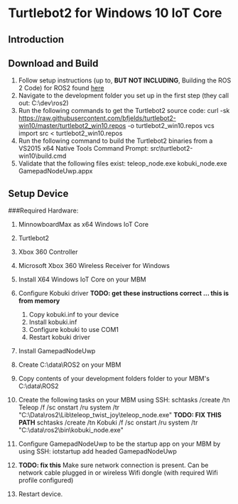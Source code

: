 # Turtlebot2 for Windows 10 IoT Core

## Introduction

## Download and Build

1. Follow setup instructions (up to, **BUT NOT INCLUDING**, Building the ROS 2 Code) for ROS2 found [here](https://github.com/ros2/ros2/wiki/Windows-Development-Setup)
1. Navigate to the development folder you set up in the first step (they call out: C:\dev\ros2)
1. Run the following commands to get the Turtlebot2 source code:
    curl -sk https://raw.githubusercontent.com/bfjelds/turtlebot2-win10/master/turtlebot2_win10.repos -o turtlebot2_win10.repos
    vcs import src < turtlebot2_win10.repos
1. Run the following command to build the Turtlebot2 binaries from a VS2015 x64 Native Tools Command Prompt:
    src\turtlebot2-win10\build.cmd
1. Validate that the following files exist:
    teleop_node.exe
    kobuki_node.exe
    GamepadNodeUwp.appx

## Setup Device

###Required Hardware:
1. MinnowboardMax as x64 Windows IoT Core
1. Turtlebot2
1. Xbox 360 Controller
1. Microsoft Xbox 360 Wireless Receiver for Windows
    
1. Install X64 Windows IoT Core on your MBM
1. Configure Kobuki driver **TODO: get these instructions correct ... this is from memory**
    1. Copy kobuki.inf to your device
    1. Install kobuki.inf
    1. Configure kobuki to use COM1
    1. Restart kobuki driver
1. Install GamepadNodeUwp
1. Create C:\data\ROS2 on your MBM
1. Copy contents of your development folders <install> folder to your MBM's C:\data\ROS2
1. Create the following tasks on your MBM using SSH:
    schtasks /create /tn Teleop /f /sc onstart /ru system /tr "C:\Data\ros2\Lib\teleop_twist_joy\teleop_node.exe" **TODO: FIX THIS PATH**
    schtasks /create /tn Kobuki /f /sc onstart /ru system /tr "C:\data\ros2\bin\kobuki_node.exe"
1. Configure GamepadNodeUwp to be the startup app on your MBM by using SSH:
    iotstartup add headed GamepadNodeUwp
1. **TODO: fix this** Make sure network connection is present.  Can be network cable plugged in or wireless Wifi dongle (with required Wifi profile configured)
1. Restart device.

